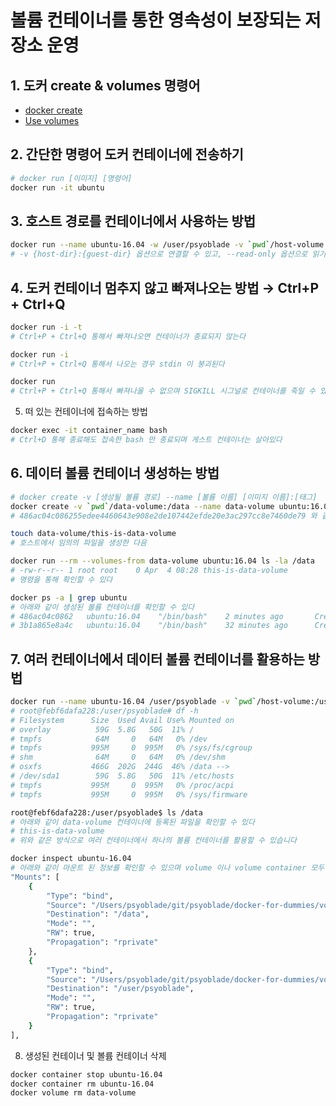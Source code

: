 # 볼륨 컨테이너를 통한 영속성이 보장되는 저장소 운영

## 1. 도커 create & volumes 명령어
* [docker create](https://docs.docker.com/engine/reference/commandline/create/) 
* [Use volumes](https://docs.docker.com/storage/volumes/)

## 2. 간단한 명령어 도커 컨테이너에 전송하기
```bash
# docker run [이미지] [명령어]
docker run -it ubuntu
```

## 3. 호스트 경로를 컨테이너에서 사용하는 방법
```bash
docker run --name ubuntu-16.04 -w /user/psyoblade -v `pwd`/host-volume:/user/psyoblade -it ubuntu:16.04
# -v {host-dir}:{guest-dir} 옵션으로 연결할 수 있고, --read-only 옵션으로 읽기 전용으로 연결할 수 있으며, -v 옵션을 연속으로 붙여쓸 수 있다
```

## 4. 도커 컨테이너 멈추지 않고 빠져나오는 방법 → Ctrl+P + Ctrl+Q
```bash
docker run -i -t
# Ctrl+P + Ctrl+Q 통해서 빠져나오면 컨테이너가 종료되지 않는다

docker run -i
# Ctrl+P + Ctrl+Q 통해서 나오는 경우 stdin 이 붕괴된다

docker run
# Ctrl+P + Ctrl+Q 통해서 빠져나올 수 없으며 SIGKILL 시그널로 컨테이너를 죽일 수 있다
```

5. 떠 있는 컨테이너에 접속하는 방법
```bash
docker exec -it container_name bash
# Ctrl+D 통해 종료해도 접속한 bash 만 종료되며 게스트 컨테이너는 살아있다
```

## 6. 데이터 볼륨 컨테이너 생성하는 방법
```bash
# docker create -v [생성될 볼륨 경로] --name [볼륨 이름] [이미지 이름]:[태그]
docker create -v `pwd`/data-volume:/data --name data-volume ubuntu:16.04
# 486ac04c086255edee4460643e908e2de107442efde20e3ac297cc8e7460de79 와 같은 값이 출력됩니다

touch data-volume/this-is-data-volume
# 호스트에서 임의의 파일을 생성한 다음

docker run --rm --volumes-from data-volume ubuntu:16.04 ls -la /data
# -rw-r--r-- 1 root root    0 Apr  4 08:28 this-is-data-volume
# 명령을 통해 확인할 수 있다

docker ps -a | grep ubuntu
# 아래와 같이 생성된 볼륨 컨테이너를 확인할 수 있다
# 486ac04c0862   ubuntu:16.04    "/bin/bash"    2 minutes ago       Created    data-volume
# 3b1a865e8a4c   ubuntu:16.04    "/bin/bash"    32 minutes ago      Created    data
```

## 7. 여러 컨테이너에서 데이터 볼륨 컨테이너를 활용하는 방법
```bash
docker run --name ubuntu-16.04 /user/psyoblade -v `pwd`/host-volume:/user/psyoblade --rm --volumes-from data-volume -it ubuntu:16.04
# root@febf6dafa228:/user/psyoblade# df -h
# Filesystem      Size  Used Avail Use% Mounted on
# overlay          59G  5.8G   50G  11% /
# tmpfs            64M     0   64M   0% /dev
# tmpfs           995M     0  995M   0% /sys/fs/cgroup
# shm              64M     0   64M   0% /dev/shm
# osxfs           466G  202G  244G  46% /data --> 
# /dev/sda1        59G  5.8G   50G  11% /etc/hosts
# tmpfs           995M     0  995M   0% /proc/acpi
# tmpfs           995M     0  995M   0% /sys/firmware

root@febf6dafa228:/user/psyoblade$ ls /data
# 아래와 같이 data-volume 컨테이너에 등록된 파일을 확인할 수 있다 
# this-is-data-volume
# 위와 같은 방식으로 여러 컨테이너에서 하나의 볼륨 컨테이너를 활용할 수 있습니다

docker inspect ubuntu-16.04
# 아래와 같이 마운트 된 정보를 확인할 수 있으며 volume 이나 volume container 모두 bind 유형으로 마운트 된 것을 확인할 수 있습니다
"Mounts": [
	{
		"Type": "bind",
		"Source": "/Users/psyoblade/git/psyoblade/docker-for-dummies/volume-container/data-volume",
		"Destination": "/data",
		"Mode": "",
		"RW": true,
		"Propagation": "rprivate"
	},
	{
		"Type": "bind",
		"Source": "/Users/psyoblade/git/psyoblade/docker-for-dummies/volume-container/host-volume",
		"Destination": "/user/psyoblade",
		"Mode": "",
		"RW": true,
		"Propagation": "rprivate"
	}
],
```

8. 생성된 컨테이너 및 볼륨 컨테이너 삭제
```bash
docker container stop ubuntu-16.04
docker container rm ubuntu-16.04
docker volume rm data-volume
```
